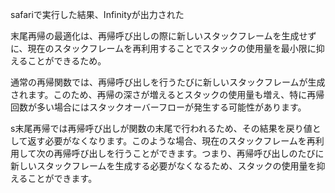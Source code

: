 safariで実行した結果、Infinityが出力された

末尾再帰の最適化は、再帰呼び出しの際に新しいスタックフレームを生成せずに、現在のスタックフレームを再利用することでスタックの使用量を最小限に抑えることができるため。

通常の再帰関数では、再帰呼び出しを行うたびに新しいスタックフレームが生成されます。このため、再帰の深さが増えるとスタックの使用量も増え、特に再帰回数が多い場合にはスタックオーバーフローが発生する可能性があります。

s末尾再帰では再帰呼び出しが関数の末尾で行われるため、その結果を戻り値として返す必要がなくなります。このような場合、現在のスタックフレームを再利用して次の再帰呼び出しを行うことができます。つまり、再帰呼び出しのたびに新しいスタックフレームを生成する必要がなくなるため、スタックの使用量を抑えることができます。